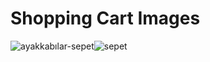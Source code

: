 # Shopping Cart Images

![ayakkabılar-sepet](https://user-images.githubusercontent.com/97508155/198707447-7f12ced5-31cb-4cf9-9169-74efa62bce9e.png)![sepet](https://user-images.githubusercontent.com/97508155/198707640-c948f16b-03c4-44eb-8a08-9c8232aaaa47.png)
